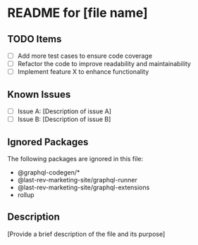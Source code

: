 # README for [file name]

## TODO Items
- [ ] Add more test cases to ensure code coverage
- [ ] Refactor the code to improve readability and maintainability
- [ ] Implement feature X to enhance functionality

## Known Issues
- [ ] Issue A: [Description of issue A]
- [ ] Issue B: [Description of issue B]

## Ignored Packages
The following packages are ignored in this file:
- @graphql-codegen/*
- @last-rev-marketing-site/graphql-runner
- @last-rev-marketing-site/graphql-extensions
- rollup

## Description
[Provide a brief description of the file and its purpose]